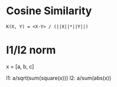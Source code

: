 # Cosine Similarity

`K(X, Y) = <X·Y> / (||X||*||Y||)`

# l1/l2 norm

x = [a, b, c]

l1: a/sqrt(sum(square(x)))
l2: a/sum(abs(x))
